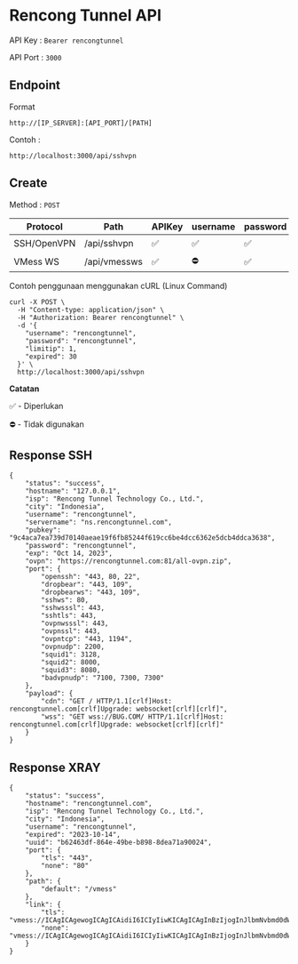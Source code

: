 
# Rencong Tunnel API

API Key : `Bearer rencongtunnel`

API Port : `3000`

## Endpoint

Format

    http://[IP_SERVER]:[API_PORT]/[PATH]

Contoh :

    http://localhost:3000/api/sshvpn

## Create

Method : `POST`

|Protocol|Path|APIKey|username|password|limitip|bug|quota|expired|
|--|--|--|--|--|--|--|--|--|
|SSH/OpenVPN|/api/sshvpn|✅|✅|✅|✅|⛔️|⛔️|✅|
|VMess WS|/api/vmessws|✅|⛔️|✅|✅|✅|⛔️|✅|

Contoh penggunaan menggunakan cURL (Linux Command)
```
curl -X POST \
  -H "Content-type: application/json" \
  -H "Authorization: Bearer rencongtunnel" \
  -d '{
    "username": "rencongtunnel",
    "password": "rencongtunnel",
    "limitip": 1,
    "expired": 30
  }' \
  http://localhost:3000/api/sshvpn
```

**Catatan**

✅ - Diperlukan

⛔️ - Tidak digunakan

## Response SSH
```
{
    "status": "success",
    "hostname": "127.0.0.1",
    "isp": "Rencong Tunnel Technology Co., Ltd.",
    "city": "Indonesia",
    "username": "rencongtunnel",
    "servername": "ns.rencongtunnel.com",
    "pubkey": "9c4aca7ea739d70140aeae19f6fb85244f619cc6be4dcc6362e5dcb4ddca3638",
    "password": "rencongtunnel",
    "exp": "Oct 14, 2023",
    "ovpn": "https://rencongtunnel.com:81/all-ovpn.zip",
    "port": {
        "openssh": "443, 80, 22",
        "dropbear": "443, 109",
        "dropbearws": "443, 109",
        "sshws": 80,
        "sshwsssl": 443,
        "sshtls": 443,
        "ovpnwsssl": 443,
        "ovpnssl": 443,
        "ovpntcp": "443, 1194",
        "ovpnudp": 2200,
        "squid1": 3128,
        "squid2": 8000,
        "squid3": 8080,
        "badvpnudp": "7100, 7300, 7300"
    },
    "payload": {
        "cdn": "GET / HTTP/1.1[crlf]Host: rencongtunnel.com[crlf]Upgrade: websocket[crlf][crlf]",
        "wss": "GET wss://BUG.COM/ HTTP/1.1[crlf]Host: rencongtunnel.com[crlf]Upgrade: websocket[crlf][crlf]"
    }
}
```

## Response XRAY
```
{
    "status": "success",
    "hostname": "rencongtunnel.com",
    "isp": "Rencong Tunnel Technology Co., Ltd.",
    "city": "Indonesia",
    "username": "rencongtunnel",
    "expired": "2023-10-14",
    "uuid": "b62463df-864e-49be-b898-8dea71a90024",
    "port": {
        "tls": "443",
        "none": "80"
    },
    "path": {
        "default": "/vmess"
    },
    "link": {
        "tls": "vmess://ICAgICAgewogICAgICAidiI6ICIyIiwKICAgICAgInBzIjogInJlbmNvbmd0dW5uZWwiLAogICAgICAiYWRkIjogInNpZ2xpcGFuZWwuY29tIiwKICAgICAgInBvcnQiOiAiIiwKICAgICAgImlkIjogImI2MjQ2M2RmLTg2NGUtNDliZS1iODk4LThkZWE3MWE5MDAyNCIsCiAgICAgICJhaWQiOiAiMCIsCiAgICAgICJuZXQiOiAid3MiLAogICAgICAicGF0aCI6ICIvdm1lc3MiLAogICAgICAidHlwZSI6ICJub25lIiwKICAgICAgImhvc3QiOiAic2lnbGlwYW5lbC5jb20iLAogICAgICAic25pIjogInJlbmNvbmd0dW5uZWwuY29tIiwKICAgICAgInRscyI6ICJ0bHMiCn0K",
        "none": "vmess://ICAgICAgewogICAgICAidiI6ICIyIiwKICAgICAgInBzIjogInJlbmNvbmd0dW5uZWwiLAogICAgICAiYWRkIjogInJlbmNvbmd0dW5uZWwuY29tIiwKICAgICAgInBvcnQiOiAiIiwKICAgICAgImlkIjogImI2MjQ2M2RmLTg2NGUtNDliZS1iODk4LThkZWE3MWE5MDAyNCIsCiAgICAgICJhaWQiOiAiMCIsCiAgICAgICJuZXQiOiAid3MiLAogICAgICAicGF0aCI6ICIvdm1lc3MiLAogICAgICAidHlwZSI6ICJub25lIiwKICAgICAgImhvc3QiOiAic2lnbGlwYW5lbC5jb20iLAogICAgICAic25pIjogInNpZ2xpcGFuZWwuY29tIiwKICAgICAgInRscyI6ICJub25lIgp9Cg=="
    }
}
```
